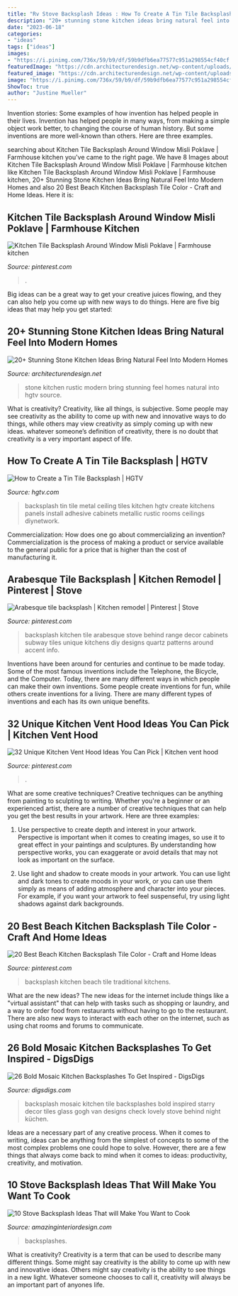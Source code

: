 ```yaml
---
title: "Rv Stove Backsplash Ideas : How To Create A Tin Tile Backsplash"
description: "20+ stunning stone kitchen ideas bring natural feel into modern homes"
date: "2023-06-18"
categories:
- "ideas"
tags: ["ideas"]
images:
- "https://i.pinimg.com/736x/59/b9/df/59b9dfb6ea77577c951a298554cf40cf.jpg"
featuredImage: "https://cdn.architecturendesign.net/wp-content/uploads/2015/06/AD-Rustic-Stone-Kitchen-20.jpg"
featured_image: "https://cdn.architecturendesign.net/wp-content/uploads/2015/06/AD-Rustic-Stone-Kitchen-20.jpg"
image: "https://i.pinimg.com/736x/59/b9/df/59b9dfb6ea77577c951a298554cf40cf.jpg"
ShowToc: true
author: "Justine Mueller"
---
```



Invention stories: Some examples of how invention has helped people in their lives.
Invention has helped people in many ways, from making a simple object work better, to changing the course of human history. But some inventions are more well-known than others. Here are three examples.

	

		
searching about Kitchen Tile Backsplash Around Window Misli Poklave | Farmhouse kitchen you've came to the right page. We have 8 Images about Kitchen Tile Backsplash Around Window Misli Poklave | Farmhouse kitchen like Kitchen Tile Backsplash Around Window Misli Poklave | Farmhouse kitchen, 20+ Stunning Stone Kitchen Ideas Bring Natural Feel Into Modern Homes and also 20 Best Beach Kitchen Backsplash Tile Color - Craft and Home Ideas. Here it is:
		
    
## Kitchen Tile Backsplash Around Window Misli Poklave | Farmhouse Kitchen

<img loading=lazy src="https://i.pinimg.com/736x/59/b9/df/59b9dfb6ea77577c951a298554cf40cf.jpg" onerror="this.onerror=null;this.src='https://tse4.mm.bing.net/th?id=OIP.J-2Xi2iBBwsebzFHTXrG5gHaJ4&amp;pid=15.1';" alt="Kitchen Tile Backsplash Around Window Misli Poklave | Farmhouse kitchen">

_Source: pinterest.com_

>. 

	

Big ideas can be a great way to get your creative juices flowing, and they can also help you come up with new ways to do things. Here are five big ideas that may help you get started: 

    
## 20+ Stunning Stone Kitchen Ideas Bring Natural Feel Into Modern Homes

<img loading=lazy src="https://cdn.architecturendesign.net/wp-content/uploads/2015/06/AD-Rustic-Stone-Kitchen-20.jpg" onerror="this.onerror=null;this.src='https://tse3.mm.bing.net/th?id=OIP.dlyRlC3vFzBm5iPiAB9-cAHaJ4&amp;pid=15.1';" alt="20+ Stunning Stone Kitchen Ideas Bring Natural Feel Into Modern Homes">

_Source: architecturendesign.net_

>stone kitchen rustic modern bring stunning feel homes natural into hgtv source. 

	

What is creativity?
Creativity, like all things, is subjective. Some people may see creativity as the ability to come up with new and innovative ways to do things, while others may view creativity as simply coming up with new ideas. whatever someone’s definition of creativity, there is no doubt that creativity is a very important aspect of life.

    
## How To Create A Tin Tile Backsplash | HGTV

<img loading=lazy src="http://hgtvhome.sndimg.com/content/dam/images/hgtv/fullset/2008/7/17/4/tin_tile_backsplash_kitchenrk_1.jpg.rend.hgtvcom.616.462.suffix/1400943899454.jpeg" onerror="this.onerror=null;this.src='https://tse3.mm.bing.net/th?id=OIP.RmaTlDqzux_GVUPOaGzw7QHaFj&amp;pid=15.1';" alt="How to Create a Tin Tile Backsplash | HGTV">

_Source: hgtv.com_

>backsplash tin tile metal ceiling tiles kitchen hgtv create kitchens panels install adhesive cabinets metallic rustic rooms ceilings diynetwork. 

	

Commercialization: How does one go about commercializing an invention?
Commercialization is the process of making a product or service available to the general public for a price that is higher than the cost of manufacturing it.

    
## Arabesque Tile Backsplash | Kitchen Remodel | Pinterest | Stove

<img loading=lazy src="https://s-media-cache-ak0.pinimg.com/736x/84/bb/6b/84bb6be1460a29f6ac4f8ac3dabaa6cf.jpg" onerror="this.onerror=null;this.src='https://tse1.mm.bing.net/th?id=OIP.Hd0mFvmlnvz3LiIOg3PkPwHaJ3&amp;pid=15.1';" alt="Arabesque tile backsplash | Kitchen remodel | Pinterest | Stove">

_Source: pinterest.com_

>backsplash kitchen tile arabesque stove behind range decor cabinets subway tiles unique kitchens diy designs quartz patterns around accent info. 

	

Inventions have been around for centuries and continue to be made today. Some of the most famous inventions include the Telephone, the Bicycle, and the Computer. Today, there are many different ways in which people can make their own inventions. Some people create inventions for fun, while others create inventions for a living. There are many different types of inventions and each has its own unique benefits.

    
## 32 Unique Kitchen Vent Hood Ideas You Can Pick | Kitchen Vent Hood

<img loading=lazy src="https://i.pinimg.com/736x/d6/7a/5d/d67a5d9d4360dc238e844f7b14f402d9.jpg" onerror="this.onerror=null;this.src='https://tse2.mm.bing.net/th?id=OIP.ypUlSjFtmTrGbW5-EFfhBwHaLH&amp;pid=15.1';" alt="32 Unique Kitchen Vent Hood Ideas You Can Pick | Kitchen vent hood">

_Source: pinterest.com_

>. 

	

What are some creative techniques?
Creative techniques can be anything from painting to sculpting to writing. Whether you're a beginner or an experienced artist, there are a number of creative techniques that can help you get the best results in your artwork. Here are three examples:
1. Use perspective to create depth and interest in your artwork. Perspective is important when it comes to creating images, so use it to great effect in your paintings and sculptures. By understanding how perspective works, you can exaggerate or avoid details that may not look as important on the surface.

2. Use light and shadow to create moods in your artwork. You can use light and dark tones to create moods in your work, or you can use them simply as means of adding atmosphere and character into your pieces. For example, if you want your artwork to feel suspenseful, try using light shadows against dark backgrounds.

    
## 20 Best Beach Kitchen Backsplash Tile Color - Craft And Home Ideas

<img loading=lazy src="https://i.pinimg.com/736x/92/a4/62/92a462211022e27cd851279509e42627.jpg" onerror="this.onerror=null;this.src='https://tse4.mm.bing.net/th?id=OIP.ggofMuJetFRHM9IGP0bFuQHaLH&amp;pid=15.1';" alt="20 Best Beach Kitchen Backsplash Tile Color - Craft and Home Ideas">

_Source: pinterest.com_

>backsplash kitchen beach tile traditional kitchens. 

	

What are the new ideas?
The new ideas for the internet include things like a "virtual assistant" that can help with tasks such as shopping or laundry, and a way to order food from restaurants without having to go to the restaurant. There are also new ways to interact with each other on the internet, such as using chat rooms and forums to communicate.

    
## 26 Bold Mosaic Kitchen Backsplashes To Get Inspired - DigsDigs

<img loading=lazy src="https://www.digsdigs.com/photos/bold-mosaic-kitchen-backsplashes-to-get-inspired-2.jpg" onerror="this.onerror=null;this.src='https://tse2.mm.bing.net/th?id=OIP.0x3xPhXPzVqq9b3hmZwTpgAAAA&amp;pid=15.1';" alt="26 Bold Mosaic Kitchen Backsplashes To Get Inspired - DigsDigs">

_Source: digsdigs.com_

>backsplash mosaic kitchen tile backsplashes bold inspired starry decor tiles glass gogh van designs check lovely stove behind night küchen. 

	

Ideas are a necessary part of any creative process. When it comes to writing, ideas can be anything from the simplest of concepts to some of the most complex problems one could hope to solve. However, there are a few things that always come back to mind when it comes to ideas: productivity, creativity, and motivation.

    
## 10 Stove Backsplash Ideas That Will Make You Want To Cook

<img loading=lazy src="https://www.amazinginteriordesign.com/wp-content/uploads/2016/07/10-stove-backsplash-ideas-that-will-make-you-want-to-cook-5.jpg" onerror="this.onerror=null;this.src='https://tse4.mm.bing.net/th?id=OIP.mCaq0v_TN22Y1xDJ9enkNwHaLD&amp;pid=15.1';" alt="10 Stove Backsplash Ideas That will Make You Want to Cook">

_Source: amazinginteriordesign.com_

>backsplashes. 

	

What is creativity?
Creativity is a term that can be used to describe many different things. Some might say creativity is the ability to come up with new and innovative ideas. Others might say creativity is the ability to see things in a new light. Whatever someone chooses to call it, creativity will always be an important part of anyones life.

